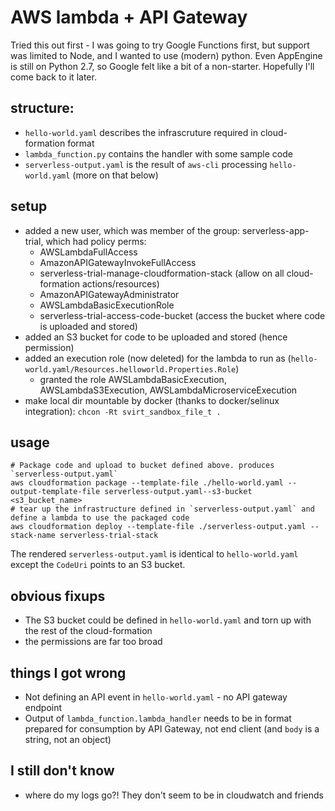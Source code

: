 # AWS lambda + API Gateway

Tried this out first - I was going to try Google Functions first, but support was limited to Node, and
I wanted to use (modern) python. Even AppEngine is still on Python 2.7, so Google felt like a bit of
a non-starter. Hopefully I'll come back to it later.

## structure:

* `hello-world.yaml` describes the infrascruture required in cloud-formation format
* `lambda_function.py` contains the handler with some sample code
* `serverless-output.yaml` is the result of `aws-cli` processing `hello-world.yaml` (more on that below)

## setup

* added a new user, which was member of the group: serverless-app-trial, which had policy perms:
  * AWSLambdaFullAccess
  * AmazonAPIGatewayInvokeFullAccess
  * serverless-trial-manage-cloudformation-stack (allow on all cloud-formation actions/resources)
  * AmazonAPIGatewayAdministrator
  * AWSLambdaBasicExecutionRole
  * serverless-trial-access-code-bucket (access the bucket where code is uploaded and stored)
* added an S3 bucket for code to be uploaded and stored (hence permission)
* added an execution role (now deleted) for the lambda to run as (`hello-world.yaml/Resources.helloworld.Properties.Role`)
  * granted the role AWSLambdaBasicExecution, AWSLambdaS3Execution, AWSLambdaMicroserviceExecution
* make local dir mountable by docker (thanks to docker/selinux integration): `chcon -Rt svirt_sandbox_file_t .`

## usage

    # Package code and upload to bucket defined above. produces `serverless-output.yaml`
    aws cloudformation package --template-file ./hello-world.yaml --output-template-file serverless-output.yaml--s3-bucket <s3_bucket_name>
    # tear up the infrastructure defined in `serverless-output.yaml` and define a lambda to use the packaged code
    aws cloudformation deploy --template-file ./serverless-output.yaml --stack-name serverless-trial-stack

The rendered `serverless-output.yaml` is identical to `hello-world.yaml` except the `CodeUri` points to an S3 bucket.

## obvious fixups

* The S3 bucket could be defined in `hello-world.yaml` and torn up with the rest of the cloud-formation
* the permissions are far too broad

## things I got wrong

* Not defining an API event in `hello-world.yaml` - no API gateway endpoint
* Output of `lambda_function.lambda_handler` needs to be in format prepared for consumption by API Gateway, not end client (and `body` is a string, not an object)

## I still don't know

* where do my logs go?! They don't seem to be in cloudwatch and friends
